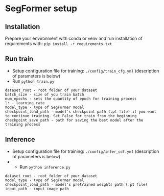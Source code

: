 # SegFormer setup

## Installation

Prepare your environment with conda or venv and run installation of requirements with:
```pip install -r requirements.txt```

## Run train
* Setup configuration file for training: ```./config/train_cfg.yml``` (description of parameters is below)
* Run ```python train.py```

```
dataset_root - root folder of your dataset
batch_size - size of you train batch
num_epochs - sets the quantity of epoch for training process
lr - learning rate
model_type - type of SegFormer model
checkpoint_load_path - model's checkpoint path (.pt file) if you want to continue training. Set False for train from the beginning
checkpoint_save_path - path for saving the best model after the training process
```

## Inference
* Setup configuration file for training: ```./config/infer_cdf.yml``` (description of parameters is below)
* * Run ```python inference.py```

```
dataset_root - root folder of your dataset
model_type - type of SegFormer model
checkpoint_load_path - model's pretrained weights path (.pt file)
input_path - input image path
```